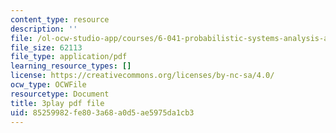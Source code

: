 ```yaml
---
content_type: resource
description: ''
file: /ol-ocw-studio-app/courses/6-041-probabilistic-systems-analysis-and-applied-probability-fall-2010/85259982fe803a68a0d5ae5975da1cb3_XtNXQJkgkhI.pdf
file_size: 62113
file_type: application/pdf
learning_resource_types: []
license: https://creativecommons.org/licenses/by-nc-sa/4.0/
ocw_type: OCWFile
resourcetype: Document
title: 3play pdf file
uid: 85259982-fe80-3a68-a0d5-ae5975da1cb3
---
```

